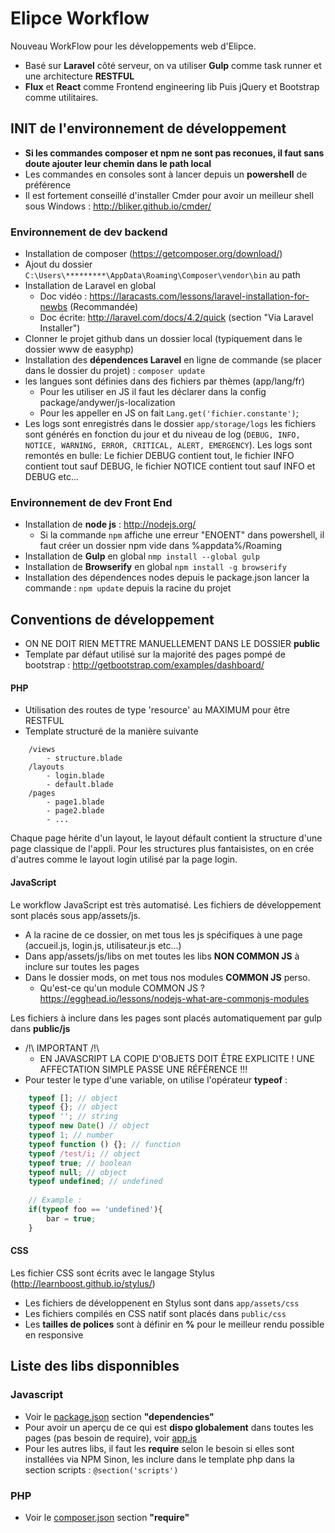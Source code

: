 # Elipce Workflow
Nouveau WorkFlow pour les développements web d'Elipce.
- Basé sur **Laravel** côté serveur, on va utiliser **Gulp** comme task runner et une architecture **RESTFUL**
- **Flux** et **React** comme Frontend engineering lib
Puis jQuery et Bootstrap comme utilitaires.


## INIT de l'environnement de développement
- **Si les commandes composer et npm ne sont pas reconues, il faut sans doute ajouter leur chemin dans le path local**
- Les commandes en consoles sont à lancer depuis un **powershell** de préférence
- Il est fortement conseillé d'installer Cmder pour avoir un meilleur shell sous Windows : http://bliker.github.io/cmder/

### Environnement de dev backend
- Installation de composer (https://getcomposer.org/download/)
- Ajout du dossier ```C:\Users\*********\AppData\Roaming\Composer\vendor\bin``` au path
- Installation de Laravel en global
	- Doc vidéo : https://laracasts.com/lessons/laravel-installation-for-newbs (Recommandée)
	- Doc écrite: http://laravel.com/docs/4.2/quick (section "Via Laravel Installer")
- Clonner le projet github dans un dossier local (typiquement dans le dossier www de easyphp)
- Installation des **dépendences Laravel** en ligne de commande (se placer dans le dossier du projet) : 
```composer update```
- les langues sont définies dans des fichiers par thèmes (app/lang/fr)
    - Pour les utiliser en JS il faut les déclarer dans la config package/andywer/js-localization
    - Pour les appeller en JS on fait ```Lang.get('fichier.constante')```;
- Les logs sont enregistrés dans le dossier ```app/storage/logs``` les fichiers sont générés en fonction du jour et du niveau de log (```DEBUG, INFO, NOTICE, WARNING, ERROR, CRITICAL, ALERT, EMERGENCY```). Les logs sont remontés en bulle: Le fichier DEBUG contient tout, le fichier INFO contient tout sauf DEBUG, le fichier NOTICE contient tout sauf INFO et DEBUG etc...
    
### Environnement de dev Front End
- Installation de **node js** : http://nodejs.org/
    - Si la commande ```npm``` affiche une erreur "ENOENT" dans powershell, il faut créer un dossier npm vide dans %appdata%/Roaming
- Installation de **Gulp** en global
```nmp install --global gulp```
- Installation de **Browserify** en global
```npm install -g browserify```
- Installation des dépendences nodes depuis le package.json
lancer la commande : ```npm update``` depuis la racine du projet

## Conventions de développement
- ON NE DOIT RIEN METTRE MANUELLEMENT DANS LE DOSSIER **public**
- Template par défaut utilisé sur la majorité des pages pompé de bootstrap : http://getbootstrap.com/examples/dashboard/

#### PHP
- Utilisation des routes de type 'resource' au MAXIMUM pour être RESTFUL
- Template structuré de la manière suivante
```
    /views
        - structure.blade
    /layouts
        - login.blade
        - default.blade
    /pages
        - page1.blade
        - page2.blade
        - ...
```
Chaque page hérite d'un layout, le layout défault contient la structure d'une page classique de l'appli.
Pour les structures plus fantaisistes, on en crée d'autres comme le layout login utilisé par la page login.

#### JavaScript
Le workflow JavaScript est très automatisé. Les fichiers de développement sont placés sous app/assets/js.
- A la racine de ce dossier, on met tous les js spécifiques à une page (accueil.js, login.js, utilisateur.js etc...)
- Dans app/assets/js/libs on met toutes les libs **NON COMMON JS** à inclure sur toutes les pages 
- Dans le dossier mods, on met tous nos modules **COMMON JS** perso.
    - Qu'est-ce qu'un module COMMON JS ? https://egghead.io/lessons/nodejs-what-are-commonjs-modules

Les fichiers à inclure dans les pages sont placés automatiquement par gulp dans **public/js**
- /!\ IMPORTANT /!\
    - EN JAVASCRIPT LA COPIE D'OBJETS DOIT ÊTRE EXPLICITE ! UNE AFFECTATION SIMPLE PASSE UNE RÉFÉRENCE !!!
- Pour tester le type d'une variable, on utilise l'opérateur **typeof** :
```javascript
    typeof []; // object
    typeof {}; // object
    typeof ''; // string
    typeof new Date() // object
    typeof 1; // number
    typeof function () {}; // function
    typeof /test/i; // object
    typeof true; // boolean
    typeof null; // object
    typeof undefined; // undefined
    
    // Example : 
    if(typeof foo == 'undefined'){
        bar = true;
    }
```

#### CSS
Les fichier CSS sont écrits avec le langage Stylus (http://learnboost.github.io/stylus/)
- Les fichiers de développenent en Stylus sont dans ```app/assets/css```
- Les fichiers compilés en CSS natif sont placés dans ```public/css```
- Les **tailles de polices** sont à définir en **%** pour le meilleur rendu possible en responsive

## Liste des libs disponnibles

### Javascript
- Voir le [package.json](package.json) section **"dependencies"**
- Pour avoir un aperçu de ce qui est **dispo globalement** dans toutes les pages (pas besoin de require), voir [app.js](app/assets/js/global/app.js)
- Pour les autres libs, il faut les **require** selon le besoin si elles sont installées via NPM Sinon, les inclure dans le template php
dans la section scripts : ```@section('scripts')```

### PHP
- Voir le [composer.json](composer.json) section **"require"**
